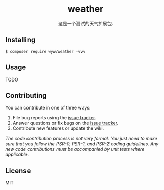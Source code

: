 <h1 align="center"> weather </h1>

<p align="center"> 这是一个测试的天气扩展包.</p>


## Installing

```shell
$ composer require wyw/weather -vvv
```

## Usage

TODO

## Contributing

You can contribute in one of three ways:

1. File bug reports using the [issue tracker](https://github.com/wyw/weather/issues).
2. Answer questions or fix bugs on the [issue tracker](https://github.com/wyw/weather/issues).
3. Contribute new features or update the wiki.

_The code contribution process is not very formal. You just need to make sure that you follow the PSR-0, PSR-1, and PSR-2 coding guidelines. Any new code contributions must be accompanied by unit tests where applicable._

## License

MIT